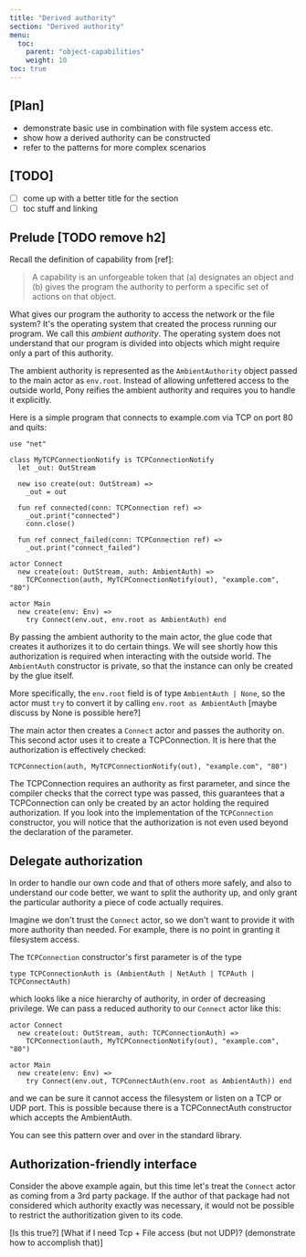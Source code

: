 ```yaml
---
title: "Derived authority"
section: "Derived authority"
menu:
  toc:
    parent: "object-capabilities"
    weight: 10
toc: true
---
```


## [Plan]

* demonstrate basic use in combination with file system access etc.
* show how a derived authority can be constructed
* refer to the patterns for more complex scenarios

## [TODO]

* [ ] come up with a better title for the section
* [ ] toc stuff and linking

## Prelude [TODO remove h2]

Recall the definition of capability from [ref]:

> A capability is an unforgeable token that (a) designates an object and (b) gives the program the authority to perform a specific set of actions on that object.

What gives our program the authority to access the network or the file system? It's the operating system that created the process running our program. We call this *ambient authority*.
The operating system does not understand that our program is divided into objects which might require only a part of this authority.

The ambient authority is represented as the `AmbientAuthority` object passed to the main actor as `env.root`. Instead of allowing unfettered access to the outside world,
Pony reifies the ambient authority and requires you to handle it explicitly.

Here is a simple program that connects to example.com via TCP on port 80 and quits:

```pony
use "net"

class MyTCPConnectionNotify is TCPConnectionNotify
  let _out: OutStream

  new iso create(out: OutStream) =>
    _out = out

  fun ref connected(conn: TCPConnection ref) =>
    _out.print("connected")
    conn.close()

  fun ref connect_failed(conn: TCPConnection ref) =>
    _out.print("connect_failed")

actor Connect
  new create(out: OutStream, auth: AmbientAuth) =>
    TCPConnection(auth, MyTCPConnectionNotify(out), "example.com", "80")

actor Main
  new create(env: Env) =>
    try Connect(env.out, env.root as AmbientAuth) end
```

By passing the ambient authority to the main actor, the glue code that creates it
authorizes it to do certain things.
We will see shortly how this authorization is required when interacting with the outside world.
The `AmbientAuth` constructor is private, so that the instance can only be created by the glue
itself.

More specifically, the `env.root` field is of type `AmbientAuth | None`, so the actor must `try`
to convert it by calling `env.root as AmbientAuth` [maybe discuss by None is possible here?]

The main actor then creates a `Connect` actor and passes the authority on. This second actor
uses it to create a TCPConnection. It is here that the authorization is effectively checked:

```
TCPConnection(auth, MyTCPConnectionNotify(out), "example.com", "80")
```

The TCPConnection requires an authority as first parameter, and since the compiler checks that
the correct type was passed, this guarantees that a TCPConnection can only be created by an
actor holding the required authorization. If you look into the implementation of the `TCPConnection`
constructor, you will notice that the authorization is not even used beyond the declaration of the
parameter.

## Delegate authorization

In order to handle our own code and that of others more safely, and also to understand our code better,
we want to split the authority up, and only grant the particular authority a piece of code actually
requires.

Imagine we don't trust the `Connect` actor, so we don't want to provide it with more authority
than needed. For example, there is no point in granting it filesystem access.

The `TCPConnection` constructor's first parameter is of the type
```
type TCPConnectionAuth is (AmbientAuth | NetAuth | TCPAuth | TCPConnectAuth)
```
which looks like a nice hierarchy of authority, in order of decreasing privilege. We can pass
a reduced authority to our `Connect` actor like this:

```
actor Connect
  new create(out: OutStream, auth: TCPConnectionAuth) =>
    TCPConnection(auth, MyTCPConnectionNotify(out), "example.com", "80")

actor Main
  new create(env: Env) =>
    try Connect(env.out, TCPConnectAuth(env.root as AmbientAuth)) end
```

and we can be sure it cannot access the filesystem or listen on a TCP or UDP port. This is possible
because there is a TCPConnectAuth constructor which accepts the AmbientAuth.

You can see this pattern over and over in the standard library.

## Authorization-friendly interface

Consider the above example again, but this time let's treat the `Connect` actor as coming from
a 3rd party package. If the author of that package had not considered which authority exactly
was necessary, it would not be possible to restrict the authoritization given to its code.

[Is this true?]
[What if I need Tcp + File access (but not UDP)? (demonstrate how to accomplish that)]

